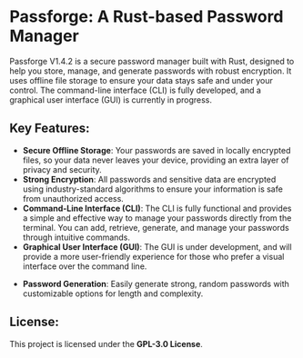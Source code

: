 # Passforge: A Rust-based Password Manager

Passforge V1.4.2 is a secure password manager built with Rust, designed to help you store, manage, and generate passwords with robust encryption. It uses offline file storage to ensure your data stays safe and under your control. The command-line interface (CLI) is fully developed, and a graphical user interface (GUI) is currently in progress.

## Key Features:
- **Secure Offline Storage**: Your passwords are saved in locally encrypted files, so your data never leaves your device, providing an extra layer of privacy and security.
- **Strong Encryption**: All passwords and sensitive data are encrypted using industry-standard algorithms to ensure your information is safe from unauthorized access.
- **Command-Line Interface (CLI)**: The CLI is fully functional and provides a simple and effective way to manage your passwords directly from the terminal. You can add, retrieve, generate, and manage your passwords through intuitive commands.
- **Graphical User Interface (GUI)**: The GUI is under development, and will provide a more user-friendly experience for those who prefer a visual interface over the command line.
<!-- - **Cross-Platform**: Passforge is built with portability in mind, aiming to work seamlessly across various platforms including Linux, macOS, and Windows. -->
- **Password Generation**: Easily generate strong, random passwords with customizable options for length and complexity.

## License:
This project is licensed under the **GPL-3.0 License**.